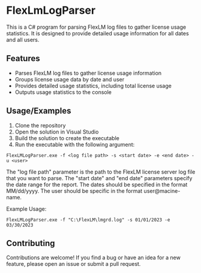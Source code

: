 # FlexLmLogParser

This is a C# program for parsing FlexLM log files to gather license usage statistics. It is designed to provide detailed usage information for all dates and all users.



## Features

- Parses FlexLM log files to gather license usage information
- Groups license usage data by date and user
- Provides detailed usage statistics, including total license usage
- Outputs usage statistics to the console


## Usage/Examples

1. Clone the repository
2. Open the solution in Visual Studio
3. Build the solution to create the executable
4. Run the executable with the following argument:

```
FlexLMLogParser.exe -f <log file path> -s <start date> -e <end date> -u <user>
```

The "log file path" parameter is the path to the FlexLM license server log file that you want to parse. The "start date" and "end date" parameters specify the date range for the report. The dates should be specified in the format MM/dd/yyyy. The user should be specific in the format user@macine-name.


Example Usage:
```
FlexLMLogParser.exe -f "C:\FlexLM\lmgrd.log" -s 01/01/2023 -e 03/30/2023
```

## Contributing

Contributions are welcome! If you find a bug or have an idea for a new feature, please open an issue or submit a pull request.
